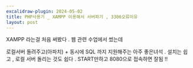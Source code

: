 ```yaml
---
excalidraw-plugin: 2024-05-02
title: PHP사용기 _ XAMPP 이용해서 서버파기 , 3306오류이유
layout: post
---
```

  XAMPP 라는걸 처음 써봤다 . 
  웹 관련 수업에서 썼는데 

로컬서버 돌려주고(아파치) + 동시에 SQL 까지 지원해주는 아주 좋은녀석 . 설치는 쉽고 , 로컬 서버 돌리는 것도 쉽다 . START만하고 8080으로 접속하면 잘됨 !! 
  